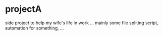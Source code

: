 # projectA
side project to help my wife's life in work ... mainly some file spliting script, automation for something, ...
